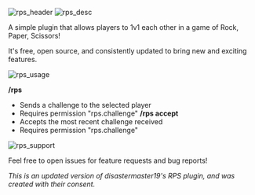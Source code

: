 ![rps_header](https://github.com/jcurtis06/RockPaperScissors/assets/77545656/f753c9ca-54ca-4f8f-b5e0-7927e8a6f07c)
![rps_desc](https://github.com/jcurtis06/RockPaperScissors/assets/77545656/14f8c555-df55-43b1-8984-4e663f86746d)

A simple plugin that allows players to 1v1 each other in a game of Rock, Paper, Scissors!

It's free, open source, and consistently updated to bring new and exciting features.

![rps_usage](https://github.com/jcurtis06/RockPaperScissors/assets/77545656/98dd9a4e-9419-48a0-b7e3-66a0bd1a7946)

**/rps <player>**
- Sends a challenge to the selected player
- Requires permission "rps.challenge"
**/rps accept**
- Accepts the most recent challenge received
- Requires permission "rps.challenge"

![rps_support](https://github.com/jcurtis06/RockPaperScissors/assets/77545656/17468b03-1baa-4ee4-92d1-895f6215c4e6)

Feel free to open issues for feature requests and bug reports!

_This is an updated version of disastermaster19's RPS plugin, and was created with their consent._

